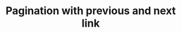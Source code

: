 ---
title: Pagination with previous and next link
category: Application
paid: false
isActive: true
ltr: {"react":{"jsxCss":[],"jsxTail":[{"label":"App.jsx","code":"import { useState } from \"react\"\n\nexport default () => {\n\n    const [pages, setPages] = useState([\"1\", \"2\", \"3\", , \"...\", \"8\", \"9\", \"10\",])\n    const [currentPage, setCurrentPage] = useState(\"1\")\n\n    return (\n        <div className=\"max-w-screen-xl mx-auto mt-12 px-4 text-gray-600 md:px-8\">\n            <div className=\"hidden items-center justify-between sm:flex\" aria-label=\"Pagination\">\n                <a href=\"javascript:void(0)\" className=\"hover:text-indigo-600 flex items-center gap-x-2\">\n                    <svg xmlns=\"http://www.w3.org/2000/svg\" viewBox=\"0 0 20 20\" fill=\"currentColor\" className=\"w-5 h-5\">\n                        <path fillRule=\"evenodd\" d=\"M18 10a.75.75 0 01-.75.75H4.66l2.1 1.95a.75.75 0 11-1.02 1.1l-3.5-3.25a.75.75 0 010-1.1l3.5-3.25a.75.75 0 111.02 1.1l-2.1 1.95h12.59A.75.75 0 0118 10z\" clipRule=\"evenodd\" />\n                    </svg>\n                    Previous\n                </a>\n                <ul className=\"flex items-center gap-1\">\n                    {\n                        pages.map((item, idx) => (\n                            <li key={item} className=\"text-sm\">\n                                {\n                                    item == \"...\" ? (\n                                        <div>\n                                            {item}\n                                        </div>\n                                    ) : (\n\n                                        <a href=\"javascript:void(0)\" aria-current={currentPage == item ? \"page\" : false} className={`px-3 py-2 rounded-lg duration-150 hover:text-indigo-600 hover:bg-indigo-50 ${currentPage == item ? \"bg-indigo-50 text-indigo-600 font-medium\" : \"\"}`}>\n                                            {item}\n                                        </a>\n                                    )\n                                }\n                            </li>\n                        ))\n                    }\n                </ul>\n                <a href=\"javascript:void(0)\" className=\"hover:text-indigo-600 flex items-center gap-x-2\">\n                    Next\n                    <svg xmlns=\"http://www.w3.org/2000/svg\" viewBox=\"0 0 20 20\" fill=\"currentColor\" className=\"w-5 h-5\">\n                        <path fillRule=\"evenodd\" d=\"M2 10a.75.75 0 01.75-.75h12.59l-2.1-1.95a.75.75 0 111.02-1.1l3.5 3.25a.75.75 0 010 1.1l-3.5 3.25a.75.75 0 11-1.02-1.1l2.1-1.95H2.75A.75.75 0 012 10z\" clipRule=\"evenodd\" />\n                    </svg>\n                </a>\n            </div>\n            {/* On mobile version */}\n            <div className=\"flex items-center justify-between text-sm text-gray-600 font-medium sm:hidden\">\n                <a href=\"javascript:void(0)\" className=\"px-4 py-2 border rounded-lg duration-150 hover:bg-gray-50\">Previous</a>\n                <div className=\"font-medium\">\n                    Page {currentPage} of {pages.length}\n                </div>\n                <a href=\"javascript:void(0)\" className=\"px-4 py-2 border rounded-lg duration-150 hover:bg-gray-50\">Next</a>\n            </div>\n        </div>\n    )\n}"}]},"preview":"function App() {\n  const [pages, setPages] = useState([\"1\", \"2\", \"3\",, \"...\", \"8\", \"9\", \"10\"]);\n  const [currentPage, setCurrentPage] = useState(\"1\");\n  return /*#__PURE__*/React.createElement(\"div\", {\n    className: \"max-w-screen-xl mx-auto mt-16 px-4 text-gray-600 md:px-8\"\n  }, /*#__PURE__*/React.createElement(\"div\", {\n    className: \"hidden items-center justify-between sm:flex\",\n    \"aria-label\": \"Pagination\"\n  }, /*#__PURE__*/React.createElement(\"a\", {\n    href: \"javascript:void(0)\",\n    className: \"hover:text-indigo-600 flex items-center gap-x-2\"\n  }, /*#__PURE__*/React.createElement(\"svg\", {\n    xmlns: \"http://www.w3.org/2000/svg\",\n    viewBox: \"0 0 20 20\",\n    fill: \"currentColor\",\n    className: \"w-5 h-5\"\n  }, /*#__PURE__*/React.createElement(\"path\", {\n    fillRule: \"evenodd\",\n    d: \"M18 10a.75.75 0 01-.75.75H4.66l2.1 1.95a.75.75 0 11-1.02 1.1l-3.5-3.25a.75.75 0 010-1.1l3.5-3.25a.75.75 0 111.02 1.1l-2.1 1.95h12.59A.75.75 0 0118 10z\",\n    clipRule: \"evenodd\"\n  })), \"Previous\"), /*#__PURE__*/React.createElement(\"ul\", {\n    className: \"flex items-center gap-1\"\n  }, pages.map((item, idx) => /*#__PURE__*/React.createElement(\"li\", {\n    key: item,\n    className: \"text-sm\"\n  }, item == \"...\" ? /*#__PURE__*/React.createElement(\"div\", null, item) : /*#__PURE__*/React.createElement(\"a\", {\n    href: \"javascript:void(0)\",\n    \"aria-current\": currentPage == item ? \"page\" : false,\n    className: `px-3 py-2 rounded-lg duration-150 hover:text-indigo-600 hover:bg-indigo-50 ${currentPage == item ? \"bg-indigo-50 text-indigo-600 font-medium\" : \"\"}`\n  }, item)))), /*#__PURE__*/React.createElement(\"a\", {\n    href: \"javascript:void(0)\",\n    className: \"hover:text-indigo-600 flex items-center gap-x-2\"\n  }, \"Next\", /*#__PURE__*/React.createElement(\"svg\", {\n    xmlns: \"http://www.w3.org/2000/svg\",\n    viewBox: \"0 0 20 20\",\n    fill: \"currentColor\",\n    className: \"w-5 h-5\"\n  }, /*#__PURE__*/React.createElement(\"path\", {\n    fillRule: \"evenodd\",\n    d: \"M2 10a.75.75 0 01.75-.75h12.59l-2.1-1.95a.75.75 0 111.02-1.1l3.5 3.25a.75.75 0 010 1.1l-3.5 3.25a.75.75 0 11-1.02-1.1l2.1-1.95H2.75A.75.75 0 012 10z\",\n    clipRule: \"evenodd\"\n  })))), /*#__PURE__*/React.createElement(\"div\", {\n    className: \"flex items-center justify-between text-sm text-gray-600 font-medium sm:hidden\"\n  }, /*#__PURE__*/React.createElement(\"a\", {\n    href: \"javascript:void(0)\",\n    className: \"px-4 py-2 border rounded-lg duration-150 hover:bg-gray-50\"\n  }, \"Previous\"), /*#__PURE__*/React.createElement(\"div\", {\n    className: \"font-medium\"\n  }, \"Page \", currentPage, \" of \", pages.length), /*#__PURE__*/React.createElement(\"a\", {\n    href: \"javascript:void(0)\",\n    className: \"px-4 py-2 border rounded-lg duration-150 hover:bg-gray-50\"\n  }, \"Next\")));\n}","vue":{"vueCss":[],"vueTail":[]}}
rtl: {"react":{"jsxTail":[{"code":"import { useState } from \"react\"\n\nexport default () => {\n\n    const [pages, setPages] = useState([\"1\", \"2\", \"3\", , \"...\", \"8\", \"9\", \"10\",])\n    const [currentPage, setCurrentPage] = useState(\"1\")\n\n    return (\n        <div className=\"max-w-screen-xl mx-auto px-4 text-gray-600 md:px-8\">\n            <div className=\"hidden items-center justify-between sm:flex\" aria-label=\"Pagination\">\n                <a href=\"javascript:void(0)\" className=\"hover:text-indigo-600 flex items-center gap-x-2\">\n                    <svg xmlns=\"http://www.w3.org/2000/svg\" viewBox=\"0 0 20 20\" fill=\"currentColor\" className=\"w-5 h-5\">\n                        <path fillRule=\"evenodd\" d=\"M2 10a.75.75 0 01.75-.75h12.59l-2.1-1.95a.75.75 0 111.02-1.1l3.5 3.25a.75.75 0 010 1.1l-3.5 3.25a.75.75 0 11-1.02-1.1l2.1-1.95H2.75A.75.75 0 012 10z\" clipRule=\"evenodd\" />\n                    </svg>\n                    السابق\n                </a>\n                <ul className=\"flex items-center gap-1\">\n                    {\n                        pages.map((item, idx) => (\n                            <li key={item} className=\"text-sm\">\n                                {\n                                    item == \"...\" ? (\n                                        <div>\n                                            {item}\n                                        </div>\n                                    ) : (\n\n                                        <a href=\"javascript:void(0)\" aria-current={currentPage == item ? \"page\" : false} className={`px-3 py-2 rounded-lg duration-150 hover:text-indigo-600 hover:bg-indigo-50 ${currentPage == item ? \"bg-indigo-50 text-indigo-600 font-medium\" : \"\"}`}>\n                                            {item}\n                                        </a>\n                                    )\n                                }\n                            </li>\n                        ))\n                    }\n                </ul>\n                <a href=\"javascript:void(0)\" className=\"hover:text-indigo-600 flex items-center gap-x-2\">\n                    التالي\n                    <svg xmlns=\"http://www.w3.org/2000/svg\" viewBox=\"0 0 20 20\" fill=\"currentColor\" className=\"w-5 h-5\">\n                        <path fillRule=\"evenodd\" d=\"M18 10a.75.75 0 01-.75.75H4.66l2.1 1.95a.75.75 0 11-1.02 1.1l-3.5-3.25a.75.75 0 010-1.1l3.5-3.25a.75.75 0 111.02 1.1l-2.1 1.95h12.59A.75.75 0 0118 10z\" clipRule=\"evenodd\" />\n                    </svg>\n                </a>\n            </div>\n            {/* On mobile version */}\n            <div className=\"flex items-center justify-between text-sm text-gray-600 font-medium sm:hidden\">\n                <a href=\"javascript:void(0)\" className=\"px-4 py-2 border rounded-lg duration-150 hover:bg-gray-50\">السابق</a>\n                <div className=\"font-medium\">\n                    الصفحة {currentPage} من {pages.length}\n                </div>\n                <a href=\"javascript:void(0)\" className=\"px-4 py-2 border rounded-lg duration-150 hover:bg-gray-50\">التالي</a>\n            </div>\n        </div>\n    )\n}","label":"App.jsx"}],"jsxCss":[]},"preview":"function App() {\n  const [pages, setPages] = useState([\"1\", \"2\", \"3\",, \"...\", \"8\", \"9\", \"10\"]);\n  const [currentPage, setCurrentPage] = useState(\"1\");\n  return /*#__PURE__*/React.createElement(\"div\", {\n    className: \"max-w-screen-xl mx-auto mt-16 px-4 text-gray-600 md:px-8\"\n  }, /*#__PURE__*/React.createElement(\"div\", {\n    className: \"hidden items-center justify-between sm:flex\",\n    \"aria-label\": \"Pagination\"\n  }, /*#__PURE__*/React.createElement(\"a\", {\n    href: \"javascript:void(0)\",\n    className: \"hover:text-indigo-600 flex items-center gap-x-2\"\n  }, /*#__PURE__*/React.createElement(\"svg\", {\n    xmlns: \"http://www.w3.org/2000/svg\",\n    viewBox: \"0 0 20 20\",\n    fill: \"currentColor\",\n    className: \"w-5 h-5\"\n  }, /*#__PURE__*/React.createElement(\"path\", {\n    fillRule: \"evenodd\",\n    d: \"M2 10a.75.75 0 01.75-.75h12.59l-2.1-1.95a.75.75 0 111.02-1.1l3.5 3.25a.75.75 0 010 1.1l-3.5 3.25a.75.75 0 11-1.02-1.1l2.1-1.95H2.75A.75.75 0 012 10z\",\n    clipRule: \"evenodd\"\n  })), \"\\u0627\\u0644\\u0633\\u0627\\u0628\\u0642\"), /*#__PURE__*/React.createElement(\"ul\", {\n    className: \"flex items-center gap-1\"\n  }, pages.map((item, idx) => /*#__PURE__*/React.createElement(\"li\", {\n    key: item,\n    className: \"text-sm\"\n  }, item == \"...\" ? /*#__PURE__*/React.createElement(\"div\", null, item) : /*#__PURE__*/React.createElement(\"a\", {\n    href: \"javascript:void(0)\",\n    \"aria-current\": currentPage == item ? \"page\" : false,\n    className: `px-3 py-2 rounded-lg duration-150 hover:text-indigo-600 hover:bg-indigo-50 ${currentPage == item ? \"bg-indigo-50 text-indigo-600 font-medium\" : \"\"}`\n  }, item)))), /*#__PURE__*/React.createElement(\"a\", {\n    href: \"javascript:void(0)\",\n    className: \"hover:text-indigo-600 flex items-center gap-x-2\"\n  }, \"\\u0627\\u0644\\u062A\\u0627\\u0644\\u064A\", /*#__PURE__*/React.createElement(\"svg\", {\n    xmlns: \"http://www.w3.org/2000/svg\",\n    viewBox: \"0 0 20 20\",\n    fill: \"currentColor\",\n    className: \"w-5 h-5\"\n  }, /*#__PURE__*/React.createElement(\"path\", {\n    fillRule: \"evenodd\",\n    d: \"M18 10a.75.75 0 01-.75.75H4.66l2.1 1.95a.75.75 0 11-1.02 1.1l-3.5-3.25a.75.75 0 010-1.1l3.5-3.25a.75.75 0 111.02 1.1l-2.1 1.95h12.59A.75.75 0 0118 10z\",\n    clipRule: \"evenodd\"\n  })))), /*#__PURE__*/React.createElement(\"div\", {\n    className: \"flex items-center justify-between text-sm text-gray-600 font-medium sm:hidden\"\n  }, /*#__PURE__*/React.createElement(\"a\", {\n    href: \"javascript:void(0)\",\n    className: \"px-4 py-2 border rounded-lg duration-150 hover:bg-gray-50\"\n  }, \"\\u0627\\u0644\\u0633\\u0627\\u0628\\u0642\"), /*#__PURE__*/React.createElement(\"div\", {\n    className: \"font-medium\"\n  }, \"\\u0627\\u0644\\u0635\\u0641\\u062D\\u0629 \", currentPage, \" \\u0645\\u0646 \", pages.length), /*#__PURE__*/React.createElement(\"a\", {\n    href: \"javascript:void(0)\",\n    className: \"px-4 py-2 border rounded-lg duration-150 hover:bg-gray-50\"\n  }, \"\\u0627\\u0644\\u062A\\u0627\\u0644\\u064A\")));\n}","vue":{"vueCss":[],"vueTail":[]}}
slug: /paginations
id: 93b74418-5097-4d75-8425-1311e1782604
created_at: 1668948593893
---